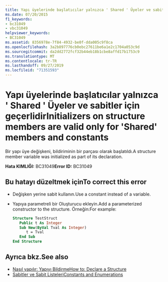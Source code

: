 ```yaml
---
title: Yapı üyelerinde başlatıcılar yalnızca ' Shared ' Üyeler ve sabitler için geçerlidir
ms.date: 07/20/2015
f1_keywords:
- bc31049
- vbc31049
helpviewer_keywords:
- BC31049
ms.assetid: 8356978e-7f84-4932-be0f-dda005c9f8ca
ms.openlocfilehash: 3a2b897776cb0ebc27611be6a1e2c1704a053c9d
ms.sourcegitcommit: da2dd2772fcf32b44eb18b1cbe8affd17b1753c9
ms.translationtype: MT
ms.contentlocale: tr-TR
ms.lasthandoff: 09/27/2019
ms.locfileid: "71351593"
---
```

# <a name="initializers-on-structure-members-are-valid-only-for-shared-members-and-constants"></a><span data-ttu-id="d2661-102">Yapı üyelerinde başlatıcılar yalnızca ' Shared ' Üyeler ve sabitler için geçerlidir</span><span class="sxs-lookup"><span data-stu-id="d2661-102">Initializers on structure members are valid only for 'Shared' members and constants</span></span>
<span data-ttu-id="d2661-103">Bir yapı üye değişkeni, bildiriminin bir parçası olarak başlatıldı.</span><span class="sxs-lookup"><span data-stu-id="d2661-103">A structure member variable was initialized as part of its declaration.</span></span>  
  
 <span data-ttu-id="d2661-104">**Hata KIMLIĞI:** BC31049</span><span class="sxs-lookup"><span data-stu-id="d2661-104">**Error ID:** BC31049</span></span>  
  
## <a name="to-correct-this-error"></a><span data-ttu-id="d2661-105">Bu hatayı düzeltmek için</span><span class="sxs-lookup"><span data-stu-id="d2661-105">To correct this error</span></span>  
  
- <span data-ttu-id="d2661-106">Değişken yerine sabit kullanın.</span><span class="sxs-lookup"><span data-stu-id="d2661-106">Use a constant instead of a variable.</span></span>  
  
- <span data-ttu-id="d2661-107">Yapıya parametreli bir Oluşturucu ekleyin.</span><span class="sxs-lookup"><span data-stu-id="d2661-107">Add a parameterized constructor to the structure.</span></span> <span data-ttu-id="d2661-108">Örneğin:</span><span class="sxs-lookup"><span data-stu-id="d2661-108">For example:</span></span>  
  
    ```vb  
    Structure TestStruct  
       Public t As Integer  
       Sub New(ByVal Tval As Integer)  
          t = Tval  
       End Sub  
    End Structure  
    ```  
  
## <a name="see-also"></a><span data-ttu-id="d2661-109">Ayrıca bkz.</span><span class="sxs-lookup"><span data-stu-id="d2661-109">See also</span></span>

- [<span data-ttu-id="d2661-110">Nasıl yapılır: Yapıyı Bildirme</span><span class="sxs-lookup"><span data-stu-id="d2661-110">How to: Declare a Structure</span></span>](../../visual-basic/programming-guide/language-features/data-types/how-to-declare-a-structure.md)
- [<span data-ttu-id="d2661-111">Sabitler ve Sabit Listeleri</span><span class="sxs-lookup"><span data-stu-id="d2661-111">Constants and Enumerations</span></span>](../../visual-basic/programming-guide/language-features/constants-enums/index.md)
